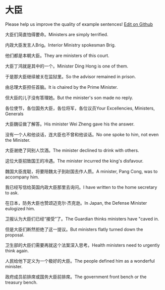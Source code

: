 # 大臣

Please help us improve the quality of example sentences! [Edit on Github](https://github.com/jiyushe/jiyu-example-sentence-source/blob/main/chinese/dachen.md)

<p><span class="chinese">大臣们简直怕得要命。</span><span class="english">Ministers are simply terrified.</span></p>

<p><span class="chinese">内政大臣发言人Brig。</span><span class="english">Interior Ministry spokesman Brig.</span></p>

<p><span class="chinese">他们都是本朝大臣。</span><span class="english">They are ministers of this court.</span></p>

<p><span class="chinese">大臣丁鸿就是其中的一个。</span><span class="english">Minister Ding Hong is one of them.</span></p>

<p><span class="chinese">于是那大臣继续被关在监狱里。</span><span class="english">So the advisor remained in prison.</span></p>

<p><span class="chinese">由总理大臣担任首脑。</span><span class="english">It is chaired by the Prime Minister.</span></p>

<p><span class="chinese">但大臣的儿子没有答理她。</span><span class="english">But the minister's son made no reply.</span></p>

<p><span class="chinese">各位使节，各位国务大臣，各位将军，各位议员</span><span class="english">Your Excellencies, Ministers, Generals</span></p>

<p><span class="chinese">大臣魏征做了解答。</span><span class="english">His minister Wei Zheng gave his the answer.</span></p>

<p><span class="chinese">没有一个人和他谈话，连大臣也不曾和他谈话。</span><span class="english">No one spoke to him, not even the Minister.</span></p>

<p><span class="chinese">大臣谢绝了同别人饮酒。</span><span class="english">The minister declined to drink with others.</span></p>

<p><span class="chinese">这位大臣招致国王的冷遇。</span><span class="english">The minister incurred the king's disfavour.</span></p>

<p><span class="chinese">魏国大臣庞聪，将要陪魏太子到赵国去作人质。</span><span class="english">A minister, Pang Cong, was to accompany him.</span></p>

<p><span class="chinese">我已经写信给英国内政大臣那里去询问。</span><span class="english">I have written to the home secretary to ask.</span></p>

<p><span class="chinese">在日本，防务大臣也赞颂迈克尔·杰克逊。</span><span class="english">In Japan, the Defense Minister eulogized him.</span></p>

<p><span class="chinese">卫报认为大臣们已经“接受”了。</span><span class="english">The Guardian thinks ministers have "caved in.</span></p>

<p><span class="chinese">但是大臣们断然拒绝了这一提议。</span><span class="english">But ministers flatly turned down the proposal.</span></p>

<p><span class="chinese">卫生部的大臣们需要再就这个法案深入思考。</span><span class="english">Health ministers need to urgently think again.</span></p>

<p><span class="chinese">人民给他下定义为一个极好的大臣。</span><span class="english">The people defined him as a wonderful minister.</span></p>

<p><span class="chinese">政府成员前排席或国务大臣前排席。</span><span class="english">The government front bench or the treasury bench.</span></p>

